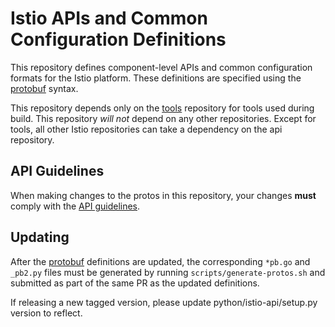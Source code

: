 # Istio APIs and Common Configuration Definitions

This repository defines component-level APIs and common configuration formats for the Istio
platform. These definitions are specified using the [protobuf](https://github.com/google/protobuf)
syntax.

This repository depends only on the [tools](https://github.com/istio/tools) repository for tools used during build. This repository *will not* depend on any other repositories. Except for tools, all other Istio repositories can take a dependency on the api repository. 

## API Guidelines

When making changes to the protos in this repository, your changes **must** comply with the [API guidelines](./API-Guidelines.md).

## Updating

After the [protobuf](https://github.com/google/protobuf) definitions are updated, the corresponding `*pb.go` and `_pb2.py` files must be generated by running `scripts/generate-protos.sh` and submitted as part of the same PR as the updated definitions.

If releasing a new tagged version, please update python/istio-api/setup.py version to reflect.
